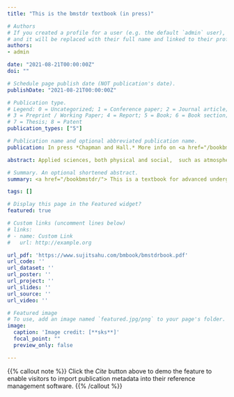 ```yaml
---
title: "This is the bmstdr textbook (in press)"

# Authors
# If you created a profile for a user (e.g. the default `admin` user), write the username (folder name) here 
# and it will be replaced with their full name and linked to their profile.
authors:
- admin

date: "2021-08-21T00:00:00Z"
doi: ""

# Schedule page publish date (NOT publication's date).
publishDate: "2021-08-21T00:00:00Z"

# Publication type.
# Legend: 0 = Uncategorized; 1 = Conference paper; 2 = Journal article;
# 3 = Preprint / Working Paper; 4 = Report; 5 = Book; 6 = Book section;
# 7 = Thesis; 8 = Patent
publication_types: ["5"]

# Publication name and optional abbreviated publication name.
publication: In press *Chapman and Hall.* More info on <a href="/bookbmstdr/"> the book page.  </a>

abstract: Applied sciences, both physical and social,  such as atmospheric, biological, climate, demographic, economic, ecological, environmental, oceanic and political,  routinely gather large volumes of spatial and spatio-temporal data in order to make wide ranging inference and prediction. Ideally such   inferential tasks should be  approached through modeling as modeling automatically aids in estimation of uncertainties in all conclusions drawn from such data. Unified Bayesian modeling, implemented through user friendly software packages, provides a crucial key to unlocking the full power of these methods for solving challenging practical problems. <p> Keeping the applied scientists  in mind, this book presents most of the modeling with the help of R commands written in a purposefully developed <b> R</b> package to  facilitate spatio-temporal modeling. However, the presentation in the book does not lose sight of mathematical and statistical rigor as it presents the underlying theories of Bayesian inference and computation in stand alone chapters in the first part which would be appealing to  mathematics/statistics major final year undergraduate or post-graduate students who are in search of such modeling.

# Summary. An optional shortened abstract.
summary: <a href="/bookbmstdr/"> This is a textbook for advanced undergraduates and post-graduate students. </a>

tags: []

# Display this page in the Featured widget?
featured: true

# Custom links (uncomment lines below)
# links:
# - name: Custom Link
#   url: http://example.org

url_pdf: 'https://www.sujitsahu.com/bmbook/bmstdrbook.pdf'
url_code: ''
url_dataset: ''
url_poster: ''
url_project: ''
url_slides: ''
url_source: ''
url_video: ''

# Featured image
# To use, add an image named `featured.jpg/png` to your page's folder. 
image:
  caption: 'Image credit: [**sks**]'
  focal_point: ""
  preview_only: false

---
```


{{% callout note %}}
Click the *Cite* button above to demo the feature to enable visitors to import publication metadata into their reference management software.
{{% /callout %}}








